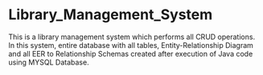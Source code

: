 # Library_Management_System
This is a library management system which performs all CRUD operations. In this system, entire database with all tables, Entity-Relationship Diagram and all EER to Relationship Schemas created after execution of Java code using MYSQL Database.
